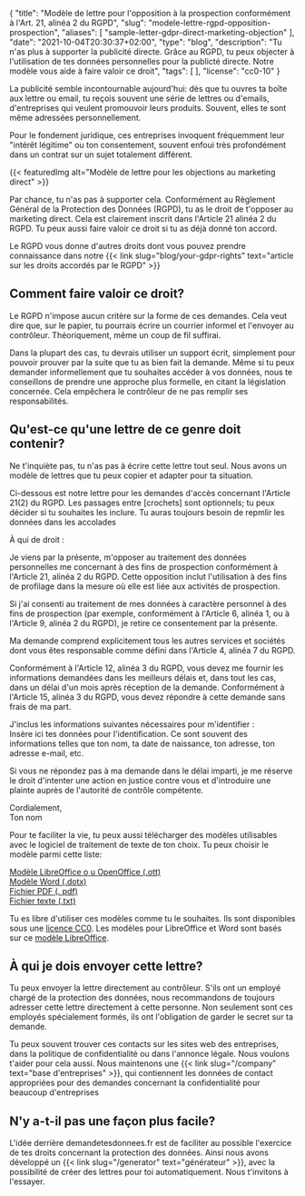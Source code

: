 {
    "title": "Modèle de lettre pour l'opposition à la prospection conformément à l'Art. 21, alinéa 2 du RGPD",
    "slug": "modele-lettre-rgpd-opposition-prospection",
    "aliases": [ "sample-letter-gdpr-direct-marketing-objection" ],
    "date": "2021-10-04T20:30:37+02:00",
    "type": "blog",
    "description": "Tu n'as plus à supporter la publicité directe. Grâce au RGPD, tu peux objecter à l'utilisation de tes données personnelles pour la publicté directe. Notre modèle vous aide à faire valoir ce droit",
    "tags": [ ],
    "license": "cc0-10"
}

La publicité semble incontournable aujourd'hui: dès que tu ouvres ta boîte aux lettre ou email, tu reçois souvent une série de lettres ou d'emails, d'entreprises qui veulent promouvoir leurs produits. Souvent, elles te sont même adressées personnellement.

Pour le fondement juridique, ces entreprises invoquent fréquemment leur "intérêt légitime" ou ton consentement, souvent enfoui très profondément dans un contrat sur un sujet totalement différent.

{{< featuredImg alt="Modèle de lettre pour les objections au marketing direct" >}}

Par chance, tu n'as pas à supporter cela. Conformément au Règlement Général de la Protection des Données (RGPD), tu as le droit de t'opposer au marketing direct. Cela est clairement inscrit dans l'Article 21 alinéa 2 du RGPD. Tu peux aussi faire valoir ce droit si tu as déjà donné ton accord.

Le RGPD vous donne d'autres droits dont vous pouvez prendre connaissance dans notre {{< link slug="blog/your-gdpr-rights" text="article sur les droits accordés par le RGPD" >}}

## Comment faire valoir ce droit?

Le RGPD n'impose aucun critère sur la forme de ces demandes. Cela veut dire que, sur le papier, tu pourrais écrire un courrier informel et l'envoyer au contrôleur. Théoriquement, même un coup de fil suffirai.

Dans la plupart des cas, tu devrais utiliser un support écrit, simplement pour pouvoir prouver par la suite que tu as bien fait la demande. Même si tu peux demander informellement que tu souhaites accéder à vos données, nous te conseillons de prendre une approche plus formelle, en citant la législation concernée. Cela empêchera le contrôleur de ne pas remplir ses responsabilités.

## Qu'est-ce qu'une lettre de ce genre doit contenir?

Ne t'inquiète pas, tu n'as pas à écrire cette lettre tout seul. Nous avons un modèle de lettres que tu peux copier et adapter pour ta situation.

Ci-dessous est notre lettre pour les demandes d'accès concernant l'Article 21(2) du RGPD. Les passages entre [crochets] sont optionnels; tu peux décider si tu souhaites les inclure. Tu auras toujours besoin de repmlir les données dans les <span class="blog-letter-fill-in">accolades</span>

<div class="blog-letter">
<p>À qui de droit :</p>

<p>Je viens par la présente, m'opposer au traitement des données personnelles me concernant à des fins de prospection conformément à l'Article 21, alinéa 2 du RGPD. Cette opposition inclut l'utilisation à des fins de profilage dans la mesure où elle est liée aux activités de prospection.</p>

<p>Si j'ai consenti au traitement de mes données à caractère personnel à des fins de prospection (par exemple, conformément à l'Article 6, alinéa 1, ou à l'Article 9, alinéa 2 du RGPD), je retire ce consentement par la présente.</p>

<p>Ma demande comprend explicitement tous les autres services et sociétés dont vous êtes responsable comme défini dans l'Article 4, alinéa 7 du RGPD.</p>

<p>Conformément à l'Article 12, alinéa 3 du RGPD, vous devez me fournir les informations demandées dans les meilleurs délais et, dans tout les cas, dans un délai d'un mois après réception de la demande. Conformément à l'Article 15, alinéa 3 du RGPD, vous devez répondre à cette demande sans frais de ma part.</p>

<p>J'inclus les informations suivantes nécessaires pour m'identifier :<br>
<span class="blog-letter-fill-in">Insère ici tes données pour l'identification. Ce sont souvent des informations telles que ton nom, ta date de naissance, ton adresse, ton adresse e-mail, etc.</span></p>

<p>Si vous ne répondez pas à ma demande dans le délai imparti, je me réserve le droit d'intenter une action en justice contre vous et d'introduire une plainte auprès de l'autorité de contrôle compétente.</p>

<p>Cordialement,<br>
<span class="blog-letter-fill-in">Ton nom</span></p>
</div>

Pour te faciliter la vie, tu peux aussi télécharger des modèles utilisables avec le logiciel de traitement de texte de ton choix.
Tu peux choisir le modèle parmi cette liste:

<a href="/downloads/sample-letter-gdpr-objection-request-datarequests.org.ott" class="button button-primary" style="margin-bottom: 10px;">Modèle LibreOffice o
u OpenOffice (.ott)</a><br>
<a href="/downloads/sample-letter-gdpr-objection-request-datarequests.org.dotx" class="button button-secondary" style="margin-bottom: 10px;">Modèle Word (.dotx)</a><br>
<a href="/downloads/sample-letter-gdpr-objection-request-datarequests.org.pdf" class="button button-secondary" style="margin-bottom: 10px;">Fichier PDF (.
pdf)</a><br>
<a href="/downloads/sample-letter-gdpr-objection-request-datarequests.org.txt" class="button button-secondary">Fichier texte (.txt)</a>

Tu es libre d'utiliser ces modèles comme tu le souhaites. Ils sont disponibles sous une [licence CC0](https://creativecommons.org/publicdomain/zero/1.0/deed.fr/). Les modèles pour LibreOffice et Word sont basés sur ce [modèle LibreOffice](https://extensions.libreoffice.org/templates/geschaeftsbrief-din-5008-2011-b-a4-ib).

## À qui je dois envoyer cette lettre?

Tu peux envoyer la lettre directement au contrôleur. S'ils ont un employé chargé de la protection des données, nous recommandons de toujours adresser cette lettre directement à cette personne. Non seulement sont ces employés spécialement formés, ils ont l'obligation de garder le secret sur ta demande.

Tu peux souvent trouver ces contacts sur les sites web des entreprises, dans la politique de confidentialité ou dans l'annonce légale. Nous voulons t'aider pour cela aussi. Nous maintenons une {{< link slug="/company" text="base d'entreprises" >}}, qui contiennent les données de contact appropriées pour des demandes concernant la confidentialité pour beaucoup d'entreprises

## N'y a-t-il pas une façon plus facile?

L'idée derrière demandetesdonnees.fr est de faciliter au possible l'exercice de tes droits concernant la protection des données. Ainsi nous avons développé un {{< link slug="/generator" text="générateur" >}}, avec la possibilité de créer des lettres pour toi automatiquement. Nous t'invitons à l'essayer.